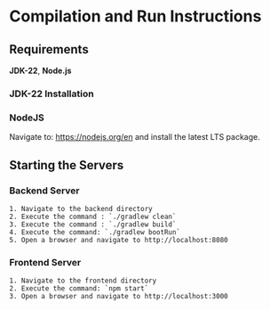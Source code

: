 # Compilation and Run Instructions

## Requirements
  **JDK-22**, 
  **Node.js**
  
### JDK-22 Installation
  
  
### NodeJS
  Navigate to: https://nodejs.org/en and install the latest LTS package.


## Starting the Servers
  ### Backend Server
    1. Navigate to the backend directory
    2. Execute the command : `./gradlew clean`
    3. Execute the command : `./gradlew build`
    4. Execute the command: `./gradlew bootRun`
    5. Open a browser and navigate to http://localhost:8080

  ### Frontend Server
    1. Navigate to the frontend directory
    2. Execute the command: `npm start`
    3. Open a browser and navigate to http://localhost:3000

